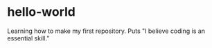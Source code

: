 # hello-world
Learning how to make my first repository.
Puts "I believe coding is an essential skill." 
